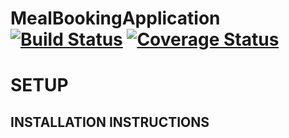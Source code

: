 # MealBookingApplication [![Build Status](https://travis-ci.com/Tomesyy/Andela-meal-application.svg?branch=master)](https://travis-ci.com/Tomesyy/Andela-meal-application) [![Coverage Status](https://coveralls.io/repos/github/tomesyy/Andela-meal-application/badge.svg?branch=master)](https://coveralls.io/github/tomesyy/Andela-meal-application?branch=master)

# SETUP

## INSTALLATION INSTRUCTIONS